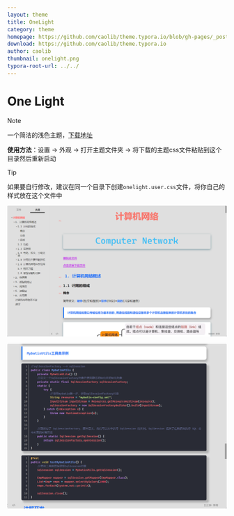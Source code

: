 ```yaml
---
layout: theme
title: OneLight
category: theme
homepage: https://github.com/caolib/theme.typora.io/blob/gh-pages/_posts/theme/2024-4-15-OneLight.md
download: https://github.com/caolib/theme.typora.io
author: caolib
thumbnail: onelight.png
typora-root-url: ../../
---
```


# One Light

> [!NOTE]
> 一个简洁的浅色主题，[下载地址](https://github.com/caolib/theme.typora.io/releases)
>
> **使用方法**：设置 -> 外观 -> 打开主题文件夹 -> 将下载的主题css文件粘贴到这个目录然后重新启动 

> [!tip]
> 如果要自行修改，建议在同一个目录下创建`onelight.user.css`文件，将你自己的样式放在这个文件中

![](/media/thumbnails/onelight.png)


![](/media/thumbnails/onelight-2.png)
